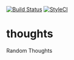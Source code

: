 [![Build Status](https://travis-ci.org/coding-wisely/thoughts.svg?branch=master)](https://travis-ci.org/coding-wisely/thoughts)
[![StyleCI](https://github.styleci.io/repos/226364810/shield?branch=master)](https://github.styleci.io/repos/226364810)

# thoughts

Random Thoughts
